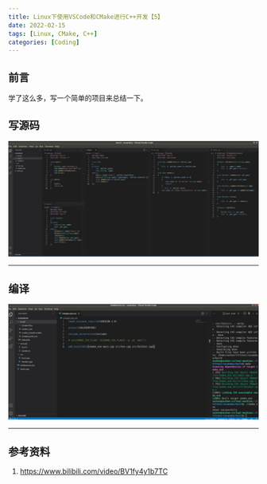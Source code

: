 ```yaml
---
title: Linux下使用VSCode和CMake进行C++开发【5】
date: 2022-02-15
tags: [Linux, CMake, C++]
categories: [Coding]
---
```


## 前言
学了这么多，写一个简单的项目来总结一下。

## 写源码
![](/post_images/posts/Coding/Linux下使用VSCode和CMake进行C++开发【5】/编写源码.jpg "源码")

-----

## 编译
![](/post_images/posts/Coding/Linux下使用VSCode和CMake进行C++开发【5】/cmake编译.jpg "编译")

-----

## 参考资料
1. https://www.bilibili.com/video/BV1fy4y1b7TC

